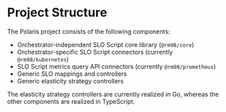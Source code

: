 # Project Structure

The Polaris project consists of the following components:

* Orchestrator-independent SLO Script core library (`@rm98/core`)
* Orchestrator-specific SLO Script connectors (currently `@rm98/kubernetes`)
* SLO Script metrics query API connectors (currently `@rm98/prometheus`)
* Generic SLO mappings and controllers
* Generic elasticity strategy controllers

The elasticity strategy controllers are currently realized in Go, whereas the other components are realized in TypeScript.
